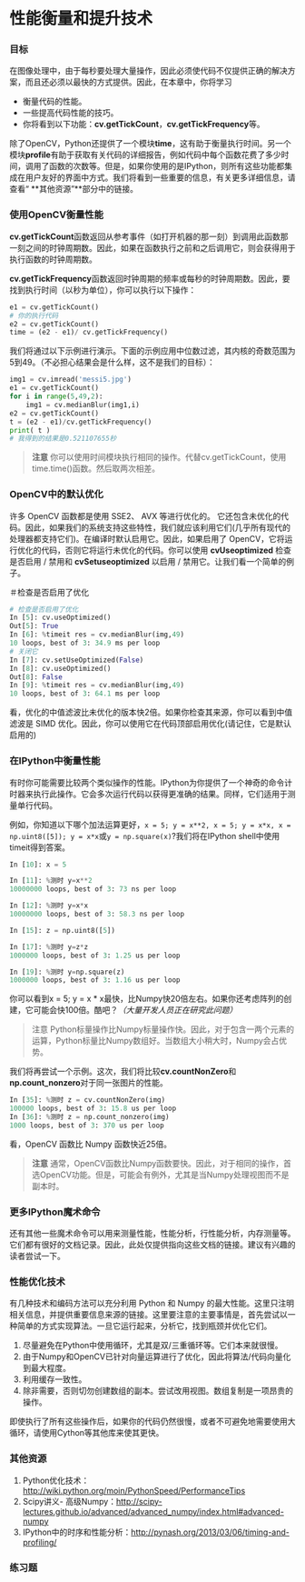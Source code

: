 # 性能衡量和提升技术

### 目标

在图像处理中，由于每秒要处理大量操作，因此必须使代码不仅提供正确的解决方案，而且还必须以最快的方式提供。因此，在本章中，你将学习

- 衡量代码的性能。
- 一些提高代码性能的技巧。
- 你将看到以下功能：**cv.getTickCount**，**cv.getTickFrequency**等。

除了OpenCV，Python还提供了一个模块**time**，这有助于衡量执行时间。另一个模块**profile**有助于获取有关代码的详细报告，例如代码中每个函数花费了多少时间，调用了函数的次数等。但是，如果你使用的是IPython，则所有这些功能都集成在用户友好的界面中方式。我们将看到一些重要的信息，有关更多详细信息，请查看“ **其他资源”**部分中的链接。

### 使用OpenCV衡量性能

**cv.getTickCount**函数返回从参考事件（如打开机器的那一刻）到调用此函数那一刻之间的时钟周期数。因此，如果在函数执行之前和之后调用它，则会获得用于执行函数的时钟周期数。

**cv.getTickFrequency**函数返回时钟周期的频率或每秒的时钟周期数。因此，要找到执行时间（以秒为单位），你可以执行以下操作：

```python
e1 = cv.getTickCount()
# 你的执行代码
e2 = cv.getTickCount()
time = (e2 - e1)/ cv.getTickFrequency()
```

我们将通过以下示例进行演示。下面的示例应用中位数过滤，其内核的奇数范围为5到49。（不必担心结果会是什么样，这不是我们的目标）：

```python
img1 = cv.imread('messi5.jpg')
e1 = cv.getTickCount()
for i in range(5,49,2):
    img1 = cv.medianBlur(img1,i)
e2 = cv.getTickCount()
t = (e2 - e1)/cv.getTickFrequency()
print( t )
# 我得到的结果是0.521107655秒
```

> **注意**
  你可以使用时间模块执行相同的操作。代替cv.getTickCount，使用time.time()函数。然后取两次相差。

### OpenCV中的默认优化

许多 OpenCV 函数都是使用 SSE2、 AVX 等进行优化的。 它还包含未优化的代码。因此，如果我们的系统支持这些特性，我们就应该利用它们(几乎所有现代的处理器都支持它们)。在编译时默认启用它。因此，如果启用了 OpenCV，它将运行优化的代码，否则它将运行未优化的代码。你可以使用 **cvUseoptimized** 检查是否启用 / 禁用和 **cvSetuseoptimized** 以启用 / 禁用它。让我们看一个简单的例子。

＃检查是否启用了优化

```python
# 检查是否启用了优化
In [5]: cv.useOptimized()
Out[5]: True
In [6]: %timeit res = cv.medianBlur(img,49)
10 loops, best of 3: 34.9 ms per loop
# 关闭它
In [7]: cv.setUseOptimized(False)
In [8]: cv.useOptimized()
Out[8]: False
In [9]: %timeit res = cv.medianBlur(img,49)
10 loops, best of 3: 64.1 ms per loop
```

看，优化的中值滤波比未优化的版本快2倍。如果你检查其来源，你可以看到中值滤波是 SIMD 优化。因此，你可以使用它在代码顶部启用优化(请记住，它是默认启用的)

### 在IPython中衡量性能

有时你可能需要比较两个类似操作的性能。IPython为你提供了一个神奇的命令计时器来执行此操作。它会多次运行代码以获得更准确的结果。同样，它们适用于测量单行代码。

例如，你知道以下哪个加法运算更好，`x = 5; y = x**2, x = 5; y = x*x, x = np.uint8([5]); y = x*x`或`y = np.square(x)`?我们将在IPython shell中使用timeit得到答案。

```python
In [10]: x = 5

In [11]: %测时 y=x**2
10000000 loops, best of 3: 73 ns per loop

In [12]: %测时 y=x*x
10000000 loops, best of 3: 58.3 ns per loop

In [15]: z = np.uint8([5])

In [17]: %测时 y=z*z
1000000 loops, best of 3: 1.25 us per loop

In [19]: %测时 y=np.square(z)
1000000 loops, best of 3: 1.16 us per loop
```

你可以看到x = 5; y = x * x最快，比Numpy快20倍左右。如果你还考虑阵列的创建，它可能会快100倍。酷吧？*（大量开发人员正在研究此问题）*

> 注意
  Python标量操作比Numpy标量操作快。因此，对于包含一两个元素的运算，Python标量比Numpy数组好。当数组大小稍大时，Numpy会占优势。

我们将再尝试一个示例。这次，我们将比较**cv.countNonZero**和**np.count_nonzero**对于同一张图片的性能。

```python
In [35]: %测时 z = cv.countNonZero(img) 
100000 loops, best of 3: 15.8 us per loop
In [36]: %测时 z = np.count_nonzero(img) 
1000 loops, best of 3: 370 us per loop
```

看，OpenCV 函数比 Numpy 函数快近25倍。
 
> **注意**
  通常，OpenCV函数比Numpy函数要快。因此，对于相同的操作，首选OpenCV功能。但是，可能会有例外，尤其是当Numpy处理视图而不是副本时。

### 更多IPython魔术命令

还有其他一些魔术命令可以用来测量性能，性能分析，行性能分析，内存测量等。它们都有很好的文档记录。因此，此处仅提供指向这些文档的链接。建议有兴趣的读者尝试一下。

### 性能优化技术

有几种技术和编码方法可以充分利用 Python 和 Numpy 的最大性能。这里只注明相关信息，并提供重要信息来源的链接。这里要注意的主要事情是，首先尝试以一种简单的方式实现算法。一旦它运行起来，分析它，找到瓶颈并优化它们。

1. 尽量避免在Python中使用循环，尤其是双/三重循环等。它们本来就很慢。
2. 由于Numpy和OpenCV已针对向量运算进行了优化，因此将算法/代码向量化到最大程度。
3. 利用缓存一致性。
4. 除非需要，否则切勿创建数组的副本。尝试改用视图。数组复制是一项昂贵的操作。

即使执行了所有这些操作后，如果你的代码仍然很慢，或者不可避免地需要使用大循环，请使用Cython等其他库来使其更快。

### 其他资源

1. Python优化技术：http://wiki.python.org/moin/PythonSpeed/PerformanceTips
2. Scipy讲义- 高级Numpy：http://scipy-lectures.github.io/advanced/advanced_numpy/index.html#advanced-numpy
3. IPython中的时序和性能分析：http://pynash.org/2013/03/06/timing-and-profiling/

### 练习题